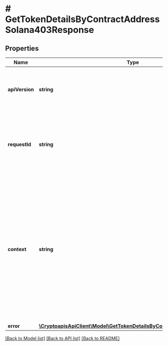# # GetTokenDetailsByContractAddressSolana403Response

## Properties

Name | Type | Description | Notes
------------ | ------------- | ------------- | -------------
**apiVersion** | **string** | Specifies the version of the API that incorporates this endpoint. |
**requestId** | **string** | Defines the ID of the request. The &#x60;requestId&#x60; is generated by Crypto APIs and it&#39;s unique for every request. |
**context** | **string** | In batch situations the user can use the context to correlate responses with requests. This property is present regardless of whether the response was successful or returned as an error. &#x60;context&#x60; is specified by the user. | [optional]
**error** | [**\CryptoapisApiClient\Model\GetTokenDetailsByContractAddressSolanaE403**](GetTokenDetailsByContractAddressSolanaE403.md) |  |

[[Back to Model list]](../../README.md#models) [[Back to API list]](../../README.md#endpoints) [[Back to README]](../../README.md)
